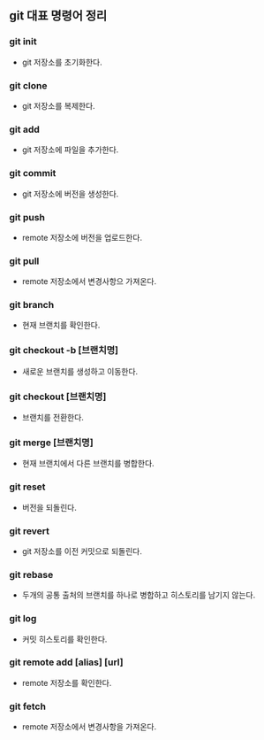 ## git 대표 명령어 정리

### git init
- git 저장소를 초기화한다.

### git clone
- git 저장소를 복제한다.

### git add
- git 저장소에 파일을 추가한다.

### git commit
- git 저장소에 버전을 생성한다. 

### git push
- remote 저장소에 버전을 업로드한다.

### git pull
- remote 저장소에서 변경사항으 가져온다.

### git branch
- 현재 브랜치를 확인한다.

### git checkout -b [브랜치명]
- 새로운 브랜치를 생성하고 이동한다.

### git checkout [브랜치명]
- 브랜치를 전환한다.

### git merge [브랜치명]
- 현재 브랜치에서 다른 브랜치를 병합한다.

### git reset
- 버전을 되돌린다.

### git revert
- git 저장소를 이전 커밋으로 되돌린다.

### git rebase
- 두개의 공통 출처의 브랜치를 하나로 병합하고 히스토리를 남기지 않는다.

### git log
- 커밋 히스토리를 확인한다.

### git remote add [alias] [url]
- remote 저장소를 확인한다.

### git fetch
- remote 저장소에서 변경사항을 가져온다.
